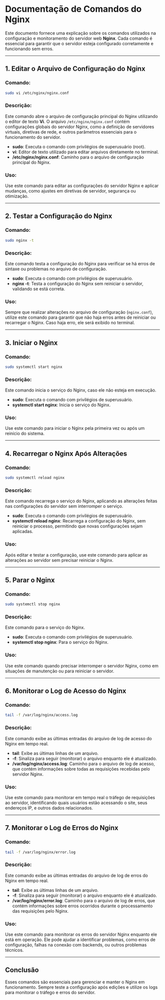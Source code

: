 # Documentação de Comandos do Nginx

Este documento fornece uma explicação sobre os comandos utilizados na configuração e monitoramento do servidor web **Nginx**. Cada comando é essencial para garantir que o servidor esteja configurado corretamente e funcionando sem erros.

---

## 1. Editar o Arquivo de Configuração do Nginx

### Comando:
```bash
sudo vi /etc/nginx/nginx.conf
```

### Descrição:
Este comando abre o arquivo de configuração principal do Nginx utilizando o editor de texto **Vi**. O arquivo `/etc/nginx/nginx.conf` contém configurações globais do servidor Nginx, como a definição de servidores virtuais, diretivas de rede, e outros parâmetros essenciais para o funcionamento do servidor.

- **sudo**: Executa o comando com privilégios de superusuário (root).
- **vi**: Editor de texto utilizado para editar arquivos diretamente no terminal.
- **/etc/nginx/nginx.conf**: Caminho para o arquivo de configuração principal do Nginx.

### Uso:
Use este comando para editar as configurações do servidor Nginx e aplicar mudanças, como ajustes em diretivas de servidor, segurança ou otimização.

---

## 2. Testar a Configuração do Nginx

### Comando:
```bash
sudo nginx -t
```

### Descrição:
Este comando testa a configuração do Nginx para verificar se há erros de sintaxe ou problemas no arquivo de configuração.

- **sudo**: Executa o comando com privilégios de superusuário.
- **nginx -t**: Testa a configuração do Nginx sem reiniciar o servidor, validando se está correta.

### Uso:
Sempre que realizar alterações no arquivo de configuração (`nginx.conf`), utilize este comando para garantir que não haja erros antes de reiniciar ou recarregar o Nginx. Caso haja erro, ele será exibido no terminal.

---

## 3. Iniciar o Nginx

### Comando:
```bash
sudo systemctl start nginx
```

### Descrição:
Este comando inicia o serviço do Nginx, caso ele não esteja em execução.

- **sudo**: Executa o comando com privilégios de superusuário.
- **systemctl start nginx**: Inicia o serviço do Nginx.

### Uso:
Use este comando para iniciar o Nginx pela primeira vez ou após um reinício do sistema.

---

## 4. Recarregar o Nginx Após Alterações

### Comando:
```bash
sudo systemctl reload nginx
```

### Descrição:
Este comando recarrega o serviço do Nginx, aplicando as alterações feitas nas configurações do servidor sem interromper o serviço.

- **sudo**: Executa o comando com privilégios de superusuário.
- **systemctl reload nginx**: Recarrega a configuração do Nginx, sem reiniciar o processo, permitindo que novas configurações sejam aplicadas.

### Uso:
Após editar e testar a configuração, use este comando para aplicar as alterações ao servidor sem precisar reiniciar o Nginx.

---

## 5. Parar o Nginx

### Comando:
```bash
sudo systemctl stop nginx
```

### Descrição:
Este comando para o serviço do Nginx.

- **sudo**: Executa o comando com privilégios de superusuário.
- **systemctl stop nginx**: Para o serviço do Nginx.

### Uso:
Use este comando quando precisar interromper o servidor Nginx, como em situações de manutenção ou para reiniciar o servidor.

---

## 6. Monitorar o Log de Acesso do Nginx

### Comando:
```bash
tail -f /var/log/nginx/access.log
```

### Descrição:
Este comando exibe as últimas entradas do arquivo de log de acesso do Nginx em tempo real.

- **tail**: Exibe as últimas linhas de um arquivo.
- **-f**: Sinaliza para seguir (monitorar) o arquivo enquanto ele é atualizado.
- **/var/log/nginx/access.log**: Caminho para o arquivo de log de acesso, que contém informações sobre todas as requisições recebidas pelo servidor Nginx.

### Uso:
Use este comando para monitorar em tempo real o tráfego de requisições ao servidor, identificando quais usuários estão acessando o site, seus endereços IP, e outros dados relacionados.

---

## 7. Monitorar o Log de Erros do Nginx

### Comando:
```bash
tail -f /var/log/nginx/error.log
```

### Descrição:
Este comando exibe as últimas entradas do arquivo de log de erros do Nginx em tempo real.

- **tail**: Exibe as últimas linhas de um arquivo.
- **-f**: Sinaliza para seguir (monitorar) o arquivo enquanto ele é atualizado.
- **/var/log/nginx/error.log**: Caminho para o arquivo de log de erros, que contém informações sobre erros ocorridos durante o processamento das requisições pelo Nginx.

### Uso:
Use este comando para monitorar os erros do servidor Nginx enquanto ele está em operação. Ele pode ajudar a identificar problemas, como erros de configuração, falhas na conexão com backends, ou outros problemas técnicos.

---

## Conclusão

Esses comandos são essenciais para gerenciar e manter o Nginx em funcionamento. Sempre teste a configuração após edições e utilize os logs para monitorar o tráfego e erros do servidor.
